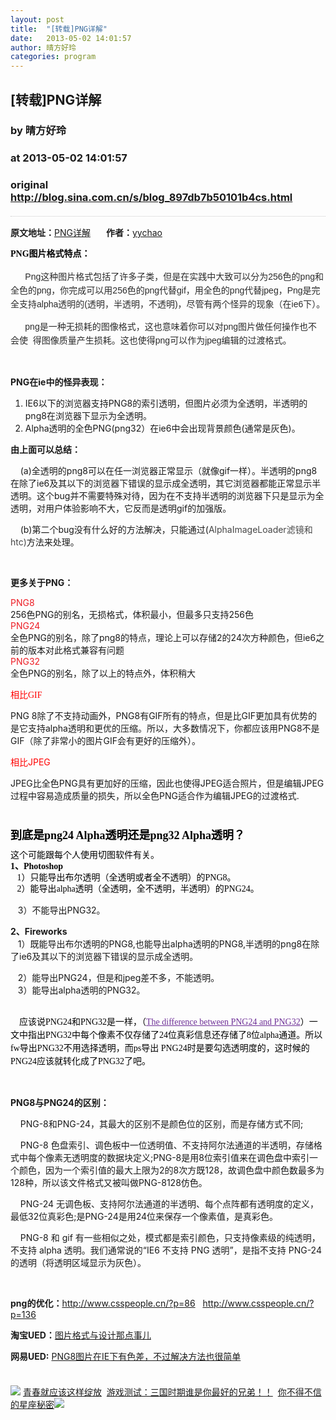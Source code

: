 ```yaml
---
layout: post
title:  "[转载]PNG详解"
date:   2013-05-02 14:01:57
author: 晴方好玲
categories: program
---
```


## [转载]PNG详解
### by 晴方好玲
### at 2013-05-02 14:01:57
### original <http://blog.sina.com.cn/s/blog_897db7b50101b4cs.html>

<div style="padding-top:15px;margin:20px 0;border:none;border-top:1px dotted #ccc"><div style="margin-bottom:12px"><span style="margin-right:25px"><strong>原文地址：</strong><a href="http://blog.sina.com.cn/s/blog_6c07dac30100lc5u.html" title="PNG详解">PNG详解</a></span><span><strong>作者：</strong><a href="http://blog.sina.com.cn/u/1812454083" title="yychao">yychao</a></span></div><div><p><span style="TexT-TrAnsForM:none;TexT-inDenT:0px;BorDer-CoLLApse:separate;FonT:20px simsun;WHiTe-spACe:normal;LeTTer-spACinG:normal;CoLor:rgb(0,0,0);WorD-spACinG:0px">
<span style="TexT-ALiGn:left;Line-HeiGHT:22px;FonT-FAMiLY:Verdana,Arial,Helvetica,sans-serif,宋体;CoLor:rgb(43,43,43);FonT-siZe:14px">
<strong><font color="#000000" face="宋体">PNG图片格式特点：</font></strong></span></span></p>
<p><strong><span style="TexT-TrAnsForM:none;TexT-inDenT:0px;BorDer-CoLLApse:separate;FonT:20px simsun;WHiTe-spACe:normal;LeTTer-spACinG:normal;CoLor:rgb(0,0,0);WorD-spACinG:0px">
<span style="TexT-ALiGn:left;Line-HeiGHT:22px;FonT-FAMiLY:Verdana,Arial,Helvetica,sans-serif,宋体;CoLor:rgb(43,43,43);FonT-siZe:14px">
     
Png这种图片格式包括了许多子类，但是在实践中大致可以分为256色的png和全色的png，你完成可以用256色的png代替gif，用全色的png代替jpeg，<span style="TexT-TrAnsForM:none;TexT-inDenT:0px;BorDer-CoLLApse:separate;FonT:20px simsun;WHiTe-spACe:normal;LeTTer-spACinG:normal;CoLor:rgb(0,0,0);WorD-spACinG:0px"><span style="TexT-ALiGn:left;Line-HeiGHT:22px;FonT-FAMiLY:Verdana,Arial,Helvetica,sans-serif,宋体;CoLor:rgb(43,43,43);FonT-siZe:14px">Png是完全支持alpha透明的(透明，半透明，不透明)，尽管有两个怪异的现象（在ie6下）。</span></span></span></span></strong></p>
<p><strong><span style="TexT-TrAnsForM:none;TexT-inDenT:0px;BorDer-CoLLApse:separate;FonT:20px simsun;WHiTe-spACe:normal;LeTTer-spACinG:normal;CoLor:rgb(0,0,0);WorD-spACinG:0px">
<span style="TexT-ALiGn:left;Line-HeiGHT:22px;FonT-FAMiLY:Verdana,Arial,Helvetica,sans-serif,宋体;CoLor:rgb(43,43,43);FonT-siZe:14px">
<span style="TexT-TrAnsForM:none;TexT-inDenT:0px;BorDer-CoLLApse:separate;FonT:20px simsun;WHiTe-spACe:normal;LeTTer-spACinG:normal;CoLor:rgb(0,0,0);WorD-spACinG:0px">
<span style="TexT-ALiGn:left;Line-HeiGHT:22px;FonT-FAMiLY:Verdana,Arial,Helvetica,sans-serif,宋体;CoLor:rgb(43,43,43);FonT-siZe:14px">
<span style="TexT-TrAnsForM:none;TexT-inDenT:0px;BorDer-CoLLApse:separate;FonT:20px simsun;WHiTe-spACe:normal;LeTTer-spACinG:normal;CoLor:rgb(0,0,0);WorD-spACinG:0px">
<span style="TexT-ALiGn:left;Line-HeiGHT:22px;FonT-FAMiLY:Verdana,Arial,Helvetica,sans-serif,宋体;CoLor:rgb(43,43,43);FonT-siZe:14px">
     
png是一种无损耗的图像格式，这也意味着你可以对png图片做任何操作也不会使 
得图像质量产生损耗。这也使得png可以作为jpeg编辑的过渡格式。</span></span></span></span></span></span></strong></p>
<p> </p>
<p><strong>PNG在ie中的怪异表现：</strong></p>
<ol>
<li>IE6以下的浏览器支持PNG8的索引透明，但图片必须为全透明，半透明的png8在浏览器下显示为全透明。</li>
<li>Alpha透明的全色PNG(png32）在ie6中会出现背景颜色(通常是灰色)。<br></li>
</ol>
<p><strong>由上面可以总结：</strong></p>
<p>   
(a)全透明的png8可以在任一浏览器正常显示（就像gif一样）。半透明的png8在除了ie6及其以下的浏览器下错误的显示成全透明，其它浏览器都能正常显示半透明。这个bug并不需要特殊对待，因为在不支持半透明的浏览器下只是显示为全透明，对用户体验影响不大，它反而是透明gif的加强版。</p>
<p>   
(b)第二个bug没有什么好的方法解决，只能通过(<font color="#464646">AlphaImageLoader滤镜和htc)</font>方法来处理。</p>
<p> </p>
<p><strong>更多关于PNG：</strong></p>
<p><font style="FonT-siZe:14px"><font color="#ED1C24">PNG8</font><br>
256色PNG的别名，无损格式，体积最小，但最多只支持256色<br>
<font color="#ED1C24">PNG24</font><br>
全色PNG的别名，除了png8的特点，理论上可以存储2的24次方种颜色，但ie6之前的版本对此格式兼容有问题<br>
<font color="#ED1C24">PNG32</font><br>
全色PNG的别名，除了以上的特点外，体积稍大</font></p>
<p><span style="TexT-TrAnsForM:none;TexT-inDenT:0px;BorDer-CoLLApse:separate;FonT:20px simsun;WHiTe-spACe:normal;LeTTer-spACinG:normal;CoLor:rgb(0,0,0);WorD-spACinG:0px">
<span style="CoLor:rgb(255,0,0)"><font style="FonT-siZe:14px">相比GIF</font></span></span></p>
<p><font style="FonT-siZe:14px">PNG
8除了不支持动画外，PNG8有GIF所有的特点，但是比GIF更加具有优势的是它支持alpha透明和更优的压缩。所以，大多数情况下，你都应该用PNG8不是GIF（除了非常小的图片GIF会有更好的压缩外）。</font></p>
<p><span style="CoLor:rgb(255,0,0)"><font style="FonT-siZe:14px">相比JPEG</font></span></p>
<p><font style="FonT-siZe:14px">JPEG比全色PNG具有更加好的压缩，因此也使得JPEG适合照片，但是编辑JPEG过程中容易造成质量的损失，所以全色PNG适合作为编辑JPEG的过渡格式.</font></p>
<p> </p>
<p><span style="TexT-TrAnsForM:none;TexT-inDenT:0px;BorDer-CoLLApse:separate;FonT:medium simsun;WHiTe-spACe:normal;LeTTer-spACinG:normal;CoLor:rgb(0,0,0);WorD-spACinG:0px">
<span style="Line-HeiGHT:18px;FonT-FAMiLY:宋体;FonT-siZe:12px"><font size="4"><strong>到底是png24 Alpha透明还是png32
Alpha透明？<br></strong></font></span></span></p>
<p><span style="TexT-TrAnsForM:none;TexT-inDenT:0px;BorDer-CoLLApse:separate;FonT:medium simsun;WHiTe-spACe:normal;LeTTer-spACinG:normal;CoLor:rgb(0,0,0);WorD-spACinG:0px">
<span style="Line-HeiGHT:18px;FonT-FAMiLY:宋体;FonT-siZe:12px"><font style="FonT-siZe:14px">这个可能跟每个人使用切图软件有关。<br>
<strong>1、Photoshop</strong><br>
  
1）只能导出布尔透明（全透明或者全不透明）的PNG8。<span> </span><br>
  
2）能导出alpha透明（全透明，全不透明，半透明）的PNG24。<span> </span><br>

   3）不能导出PNG32。<span> </span><br>

<strong>2、Fireworks</strong><br>
  
1）既能导出布尔透明的PNG8,也能导出alpha透明的PNG8,半透明的png8在除了ie6及其以下的浏览器下错误的显示成全透明。<br>

  
2）能导出PNG24，但是和jpeg差不多，不能透明。<span> </span><br>
  
3）能导出alpha透明的PNG32。<span> </span></font></span></span></p>
<p><br>
<span style="TexT-TrAnsForM:none;TexT-inDenT:0px;BorDer-CoLLApse:separate;FonT:medium simsun;WHiTe-spACe:normal;LeTTer-spACinG:normal;CoLor:rgb(0,0,0);WorD-spACinG:0px">
<span style="TexT-ALiGn:left;Line-HeiGHT:21px;FonT-FAMiLY:simsun;CoLor:rgb(73,73,73);FonT-siZe:14px">
    <font color="#000000">应该说PNG24和PNG32是一样，（</font><a style="CoLor:rgb(27,101,132);TexT-DeCorATion:none" href="http://www.icommunicate.co.uk/articles/all/the_difference_between_png24_and_png32_49/"><font color="#6F3198"><u>The difference between
PNG24 and PNG32</u></font></a><font color="#000000">）一文中指出PNG32中每个像素不仅存储了24位真彩信息还存储了8位alpha通道。所以fw导出PNG32不用选择透明，而ps导出
PNG24时是要勾选透明度的，这时候的PNG24应该就转化成了PNG32了吧。</font></span></span></p>
<p> </p>
<p><strong>PNG8与PNG24的区别：</strong></p>
<p>
    PNG-8和PNG-24，其最大的区别不是颜色位的区别，而是存储方式不同;<br>

    PNG-8
色盘索引、调色板中一位透明值、不支持阿尔法通道的半透明，存储格式中每个像素无透明度的数据块定义;PNG-8是用8位索引值来在调色盘中索引一个颜色，因为一个索引值的最大上限为2的8次方既128，故调色盘中颜色数最多为128种，所以该文件格式又被叫做PNG-8128仿色。<br>

    PNG-24
无调色板、支持阿尔法通道的半透明、每个点阵都有透明度的定义，最低32位真彩色;是PNG-24是用24位来保存一个像素值，是真彩色。<br>

    PNG-8 和 gif
有一些相似之处，模式都是索引颜色，只支持像素级的纯透明，不支持 alpha 透明。我们通常说的“IE6 不支持 PNG
透明”，是指不支持 PNG-24 的透明（将透明区域显示为灰色）。</p>
<p> </p>
<p><strong>png的优化</strong><b>：</b><a href="http://www.csspeople.cn/?p=86">http://www.csspeople.cn/?p=86</a>  
<a href="http://www.csspeople.cn/?p=136">http://www.csspeople.cn/?p=136</a></p>
<p><b>淘宝UED：</b><a href="http://ued.taobao.com/blog/2010/12/10/%E5%9B%BE%E7%89%87%E6%A0%BC%E5%BC%8F%E4%B8%8E%E8%AE%BE%E8%AE%A1%E9%82%A3%E7%82%B9%E4%BA%8B%E5%84%BF/">图片格式与设计那点事儿</a></p>
<p><b>网易UED:</b> <a href="http://ucd.blog.163.com/blog/static/111307086201091845135874/">PNG8图片在IE下有色差，不过解决方法也很简单</a></p></div></div><br><img src="http://simg.sinajs.cn/blog7style/images/special/1265.gif"> <a href="http://sina.allyes.com/main/adfclick?db=sina&amp;bid=204720,469641,474922&amp;cid=0,0,0&amp;sid=473458&amp;advid=358&amp;camid=37389&amp;show=ignore&amp;url=http://qing.blog.sina.com.cn/tag/%E5%86%99%E7%9C%9F">青春就应该这样绽放</a>  <a href="http://sina.allyes.com/main/adfclick?db=sina&amp;bid=204720,469645,474926&amp;cid=0,0,0&amp;sid=473464&amp;advid=358&amp;camid=37389&amp;show=ignore&amp;url=http%3A%2F%2Funion.9173.com%2Fpub%3Fp%3D1%26u%3D1008">游戏测试：三国时期谁是你最好的兄弟！！</a>  <a href="http://sina.allyes.com/main/adfclick?db=sina&amp;bid=204720,469646,474927&amp;cid=0,0,0&amp;sid=473465&amp;advid=358&amp;camid=37389&amp;show=ignore&amp;url=http://qing.blog.sina.com.cn/tag/%E6%98%9F%E5%BA%A7">你不得不信的星座秘密</a><img src="http://sina.allyes.com/main/adfclick?db=sina&amp;bid=204720,470173,475454&amp;cid=0,0,0&amp;sid=474001&amp;advid=358&amp;camid=37389&amp;show=ignore&amp;url=http://simg.sinajs.cn/blog7style/images/common/sg_trans.gif?t=9">